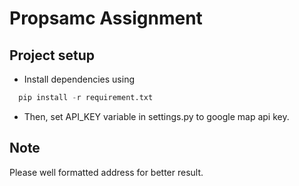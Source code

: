 # Propsamc Assignment
## Project setup
* Install dependencies using 
```python
  pip install -r requirement.txt
```
* Then, set API_KEY variable in settings.py to google map api key.

## Note 
Please well formatted address for better result.
